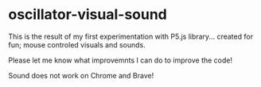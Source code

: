 # oscillator-visual-sound

This is the result of my first experimentation with P5.js library...
created for fun; mouse controled visuals and sounds.

Please let me know what improvemnts I can do to improve the code!


Sound does not work on Chrome and Brave!
